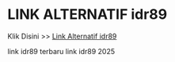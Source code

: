 # LINK ALTERNATIF idr89

Klik Disini >> <a href="https://linksto.pages.dev/">Link Alternatif idr89 </a>

link idr89 terbaru
link idr89 2025
